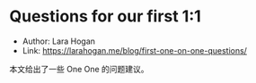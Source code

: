 # Questions for our first 1:1

* Author: Lara Hogan
* Link: https://larahogan.me/blog/first-one-on-one-questions/

本文给出了一些 One One 的问题建议。
